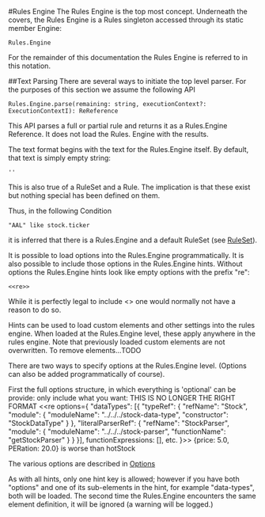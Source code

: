 #Rules Engine
The Rules Engine is the top most concept.  Underneath the covers, the Rules Engine is a Rules singleton accessed 
through its static member Engine:

    Rules.Engine

For the remainder of this documentation the Rules Engine is referred to in this notation.

##Text Parsing
There are several ways to initiate the top level parser.  For the purposes of this section we assume the following API

    Rules.Engine.parse(remaining: string, executionContext?: ExecutionContextI): ReReference

This API parses a full or partial rule and returns it as a Rules.Engine Reference.  It does not load the Rules.
Engine with the results.



The text format begins with the text for the Rules.Engine itself.  By default, that text is simply empty string:

    ''

This is also true of a RuleSet and a Rule.  The implication is that these exist but nothing special has been defined 
on them.

Thus, in the following Condition

    "AAL" like stock.ticker

it is inferred that there is a Rules.Engine and a default RuleSet (see [RuleSet](../rule-set/rule-set.md)).

It is possible to load options into the Rules.Engine programmatically.  It is also possible to include those options 
in the Rules.Engine hints.  Without options the Rules.Engine hints look like empty options with the prefix "re":

    <<re>>

While it is perfectly legal to include <<re>> one would normally not have a reason to do so.

Hints can be used to load custom elements and other settings into the rules engine.  When loaded at the 
Rules.Engine level, these apply anywhere in the rules engine.  Note that previously loaded custom elements are not 
overwritten.  To remove elements...TODO

There are two ways to specify options at the Rules.Engine level.  (Options can 
also be added programmatically of course).

First the full options structure, in which everything is 'optional' can be provide:
only include what you want:
THIS IS NO LONGER THE RIGHT FORMAT
    <<re options={
        "dataTypes": [{
            "typeRef": {
                "refName": "Stock",
                "module": {
                    "moduleName": "../../../stock-data-type",
                    "constructor": "StockDataType"
                }
            },
            "literalParserRef": {
                "refName": "StockParser",
                "module": {
                    "moduleName": "../../../stock-parser",
                    "functionName": "getStockParser"
                }
            }
        }],
        functionExpressions: [],
        etc.
    }>> {price: 5.0, PERation: 20.0} is worse than hotStock

The various options are described in [Options](../option.md)

As with all hints, only one hint key is allowed; however if you have both "options" and one of its sub-elements in 
the hint, for example "data-types", both will be loaded.  The second time the Rules.Engine encounters the same 
element definition, it will be ignored (a warning will be logged.)
